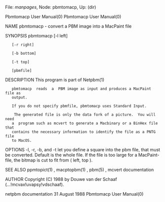 File: *manpages*,  Node: pbmtomacp,  Up: (dir)

Pbmtomacp User Manual(0)                              Pbmtomacp User Manual(0)



NAME
       pbmtomacp - convert a PBM image into a MacPaint file


SYNOPSIS
       pbmtomacp [-l left]

       [-r right]

       [-b bottom]

       [-t top]

       [pbmfile]


DESCRIPTION
       This program is part of Netpbm(1)

       pbmtomacp  reads  a  PBM image as input and produces a MacPaint file as
       output.

       If you do not specify pbmfile, pbmtomacp uses Standard Input.

        The generated file is only the data fork of a picture.  You will  need
       a  program such as mcvert to generate a Macbinary or a BinHex file that
       contains the necessary information to identify the file as a PNTG  file
       to MacOS.


OPTIONS
        -l,  -r,  -b,  and  -t let you define a square into the pbm file, that
       must be converted.  Default is the whole file.   If  the  file  is  too
       large for a MacPaint-file, the bitmap is cut to fit from ( left, top ).


SEE ALSO
       ppmtopict(1) , macptopbm(1) , pbm(5) , mcvert documentation


AUTHOR
       Copyright (C) 1988 by Douwe van der Schaaf (...!mcvax!uvapsy!vdschaaf).



netpbm documentation            31 August 1988        Pbmtomacp User Manual(0)

